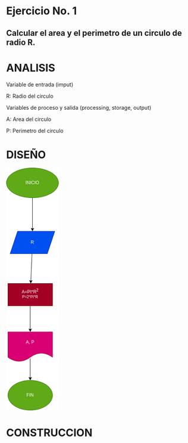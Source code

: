 # Ejercicio No. 1

## Calcular el area y el perimetro de un circulo de radio R.

# ANALISIS

Variable de entrada (imput)

R: Radio del circulo

Variables de proceso y salida (processing, storage, output)

A: Area del circulo

P: Perimetro del circulo

# DISEÑO

![Diagrama de flujo](diagrama.png "Diagrama de flujo")

# CONSTRUCCION



















